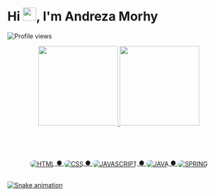 <h1 align="left">Hi <img src="https://raw.githubusercontent.com/kaueMarques/kaueMarques/master/hi.gif" height="30px">, I'm Andreza Morhy</h1>
<p align="left"> <img src="https://komarev.com/ghpvc/?username=anmorhy&color=ff69b4&style=flat" alt="Profile views" /> </p>

<!-- STATS -->
<div align="center">
  <a href="https://github.com/anmorhy">
  <img height="180em" src="https://github-readme-stats.vercel.app/api?username=anmorhy&show_icons=true&theme=dracula&include_all_commits=true&count_private=true"/>
  <img height="180em" src="https://github-readme-stats.vercel.app/api/top-langs/?username=anmorhy&layout=compact&langs_count=7&theme=dracula"/>
</div>
<br>

#
<!-- Linguagens -->
<div align="center"><br>
    <img align="center" alt="HTML" style="border-radius: 20px" src="https://img.shields.io/badge/HTML5-E34F26?style=for-the-badge&logo=html5&logoColor=white"> ●
    <img align="center" alt="CSS" style="border-radius: 20px" src="https://img.shields.io/badge/CSS-239120?&style=for-the-badge&logo=css3&logoColor=white"> ●
    <img align="center" alt="JAVASCRIPT" style="border-radius: 20px" src="https://img.shields.io/badge/JavaScript-F7DF1E?style=for-the-badge&logo=javascript&logoColor=black"> ●
    <img align="center" alt="JAVA" style="border-radius: 20px" src="https://img.shields.io/badge/Java-ED8B00?style=for-the-badge&logo=java&logoColor=white"> ●
    <img align="center" alt="SPRING" style="border-radius: 20px" src="https://img.shields.io/badge/Spring-6DB33F?style=for-the-badge&logo=spring&logoColor=white">
</div>

<br>

![Snake animation](https://github.com/anmorhy/anmorhy/blob/output/github-contribution-grid-snake.svg)

#
